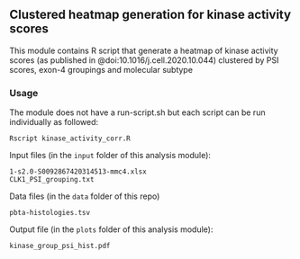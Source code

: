 ## Clustered heatmap generation for kinase activity scores

This module contains R script that generate a heatmap of kinase activity scores (as published in @doi:10.1016/j.cell.2020.10.044) clustered by PSI scores, exon-4 groupings and molecular subtype

### Usage
The module does not have a run-script.sh but each script can be run individually as followed:
  
```
Rscript kinase_activity_corr.R
```

Input files (in the `input` folder of this analysis module):
```
1-s2.0-S0092867420314513-mmc4.xlsx
CLK1_PSI_grouping.txt
```

Data files (in the `data` folder of this repo)
```
pbta-histologies.tsv
```

Output file (in the `plots` folder of this analysis module):
```
kinase_group_psi_hist.pdf
```

